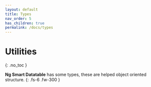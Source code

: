 ```yaml
---
layout: default
title: Types
nav_order: 5
has_children: true
permalink: /docs/types
---
```


# Utilities
{: .no_toc }

**Ng Smart Datatable** has some types, these are helped object oriented structure.
{: .fs-6 .fw-300 }
